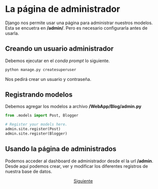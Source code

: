 # La página de administrador

Django nos permite usar una página para administrar nuestros modelos. Esta se encuetra en __/admin/__. Pero es necesario configurarla antes de usarla.

## Creando un usuario administrador

Debemos ejecutar en el _conda prompt_ lo siguiente.

```python
python manage.py createsuperuser
```

Nos pedirá crear un usuario y contraseña.


## Registrando modelos

Debemos agregar los modelos a archivo __/WebApp/Blog/admin.py__

```python
from .models import Post, Blogger

# Register your models here.
admin.site.register(Post)
admin.site.register(Blogger)
```

## Usando la página de administrados

Podemos acceder al dashboard de administrador desde el la url __/admin__. Desde aquí podemos crear, ver y modificar los diferentes registros de nuestra base de datos.

<center><a href="https://github.com/sborquez/TallerDesarrolloWeb/blob/master/sesion2/M%C3%A1s%20sobre%20templates.md">Siguiente</a></center>
